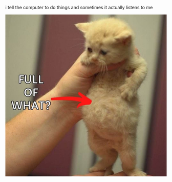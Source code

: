 i tell the computer to do things and sometimes it actually listens to me
<!--START_SECTION:update_image-->
<img src=https://raw.githubusercontent.com/sneakykestrel/sneakykestrel/main/.github/images/full.jpg height="" width="" align=left alt=kitty />
<!--END_SECTION:update_image-->

